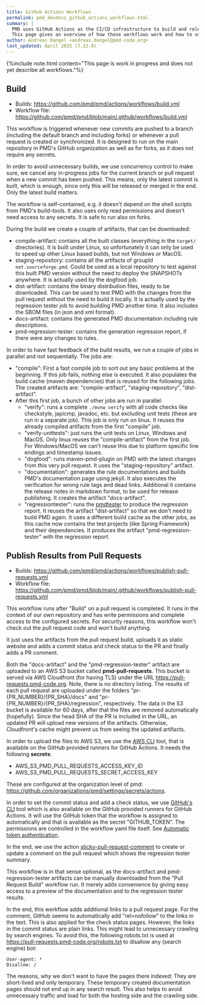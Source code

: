 ```yaml
---
title: GitHub Actions Workflows
permalink: pmd_devdocs_github_actions_workflows.html
summary: |
  PMD uses GitHub Actions as the CI/CD infrastructure to build and release new versions.
  This page gives an overview of how these workflows work and how to use them.
author: Andreas Dangel <andreas.dangel@pmd-code.org>
last_updated: April 2025 (7.13.0)
---
```


{%include note.html content="This page is work in progress and does not yet describe all workflows."%}

## Build

* Builds: <https://github.com/pmd/pmd/actions/workflows/build.yml>
* Workflow file: <https://github.com/pmd/pmd/blob/main/.github/workflows/build.yml>

This workflow is triggered whenever new commits are pushed to a branch (including the default branch and
including forks) or whenever a pull request is created or synchronized.
It is designed to run on the main repository in PMD's GitHub organization as well as for forks, as it does
not require any secrets.

In order to avoid unnecessary builds, we use concurrency control to make sure, we cancel any in-progress jobs for
the current branch or pull request when a new commit has been pushed. This means, only the latest commit is built,
which is enough, since only this will be released or merged in the end. Only the latest build matters.

The workflow is self-contained, e.g. it doesn't depend on the shell scripts from PMD's build-tools.
It also uses only read permissions and doesn't need access to any secrets. It is safe to run also on
forks.

During the build we create a couple of artifacts, that can be downloaded:

* compile-artifact: contains all the built classes (everything in the `target/` directories). It is built under Linux,
  so unfortunately it can only be used to speed up other Linux based builds, but not Windows or MacOS.
* staging-repository: contains all the artifacts of groupId `net.sourceforge.pmd`. Could be used as a local
  repository to test against this built PMD version without the need to deploy the SNAPSHOTs anywhere. It is
  actually used by the dogfood job.
* dist-artifact: contains the binary distribution files, ready to be downloaded. This can be used to test
  PMD with the changes from the pull request without the need to build it locally. It is actually used by the
  regression tester job to avoid building PMD another time. It also includes the SBOM files (in json and xml format).
* docs-artifact: contains the generated PMD documentation including rule descriptions.
* pmd-regression-tester: contains the generation regression report, if there were any changes to rules.

In order to have fast feedback of the build results, we run a couple of jobs in parallel and not sequentially.
The jobs are:

* "compile": First a fast compile job to sort out any basic problems at the beginning. If this job fails, nothing
  else is executed. It also populates the build cache (maven dependencies) that is reused for the following jobs.
  The created artifacts are: "compile-artifact", "staging-repository", "dist-artifact".
* After this first job, a bunch of other jobs are run in parallel:
    - "verify": runs a complete `./mvnw verify` with all code checks like checkstyle, japicmp, javadoc, etc.
      but excluding unit tests (these are run in a separate job).
      This job is only run on linux. It reuses the already compiled artifacts from the first "compile" job.
    - "verify-unittests": just runs the unit tests on Linux, Windows and MacOS. Only linux reuses the
      "compile-artifact" from the first job. For Windows/MacOS we can't reuse this due to platform specific line
      endings and timestamp issues.
    - "dogfood": runs maven-pmd-plugin on PMD with the latest changes from this very pull request. It uses the
      "staging-repository" artifact.
    - "documentation": generates the rule documentations and builds PMD's documentation page using jekyll.
      It also executes the verification for wrong rule tags and dead links. Additional it contains the release
      notes in markdown format, to be used for release publishing. It creates the artifact "docs-artifact".
    - "regressiontester": runs the [pmdtester](pmd_devdocs_pmdtester.html) to produce the regression report.
      It reuses the artifact "dist-artifact" so that we don't need to build PMD again. It uses a different build
      cache as the other jobs, as this cache now contains the test projects (like Spring Framework) and their
      dependencies. It produces the artifact "pmd-regression-tester" with the regression report.

## Publish Results from Pull Requests

* Builds: <https://github.com/pmd/pmd/actions/workflows/publish-pull-requests.yml>
* Workflow file: <https://github.com/pmd/pmd/blob/main/.github/workflows/publish-pull-requests.yml>

This workflow runs after "Build" on a pull request is completed. It runs in the context of our own
repository and has write permissions and complete access to the configured secrets.
For security reasons, this workflow won't check out the pull request code and won't build anything.

It just uses the artifacts from the pull request build, uploads it as static website and adds
a commit status and check status to the PR and finally adds a PR comment.

Both the "docs-artifact" and the "pmd-regression-tester" artifact are uploaded to an AWS S3 bucket
called **pmd-pull-requests**. This bucket is served via AWS Cloudfront (for having TLS) under
the URL <https://pull-requests.pmd-code.org>. Note, there is no directory listing. The results
of each pull request are uploaded under the folders "pr-{PR_NUMBER}/{PR_SHA}/docs" and "pr-{PR_NUMBER}/{PR_SHA}/regression",
respectively. The data in the S3 bucket is available for 60 days, after that the files are removed
automatically (hopefully). Since the head SHA of the PR is included in the URL, an updated PR will upload
new versions of the artifacts. Otherwise, Cloudfront's cache might prevent us from seeing the
updated artifacts.

In order to upload the files to AWS S3, we use the [AWS CLI](https://awscli.amazonaws.com/v2/documentation/api/latest/reference/s3/index.html)
tool, that is available on the GitHub provided runners for GitHub Actions. It needs the following **secrets**:

* AWS_S3_PMD_PULL_REQUESTS_ACCESS_KEY_ID
* AWS_S3_PMD_PULL_REQUESTS_SECRET_ACCESS_KEY

These are configured at the organization level of pmd: <https://github.com/organizations/pmd/settings/secrets/actions>.

In order to set the commit status and add a check status, we use [GitHub's CLI](https://cli.github.com/manual/) tool
which is also available on the GitHub provided runners for GitHub Actions. It will use the GitHub token
that the workflow is assigned to automatically and that is available as the secret "GITHUB_TOKEN".
The permissions are controlled in the workflow yaml file itself.
See [Automatic token authentication](https://docs.github.com/en/actions/security-for-github-actions/security-guides/automatic-token-authentication).

In the end, we use the action [sticky-pull-request-comment](https://github.com/marocchino/sticky-pull-request-comment)
to create or update a comment on the pull request which shows the regression tester summary.

This workflow is in that sense optional, as the docs-artifact and pmd-regression-tester artifacts can
be manually downloaded from the "Pull Request Build" workflow run. It merely adds convenience by
giving easy access to a preview of the documentation and to the regression tester results.

In the end, this workflow adds additional links to a pull request page. For the comment, GitHub seems
to automatically add "rel=nofollow" to the links in the text. This is also applied for the check status
pages. However, the links in the commit status are plain links. This might lead to unnecessary
crawling by search engines. To avoid this, the following robots.txt is used
at <https://pull-requests.pmd-code.org/robots.txt> to disallow any (search engine) bot:

```
User-agent: *
Disallow: /
```

The reasons, why we don't want to have the pages there indexed: They are short-lived and only
temporary. These temporary created documentation pages should not end up in any search result.
This also helps to avoid unnecessary traffic and load for both the hosting side and the
crawling side.
